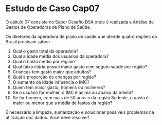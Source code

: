 # Estudo de Caso Cap07

O caítulo 07 consiste no Super Desafio DSA onde é realizada a Análise de Gastos de Operadoras de Plano de Saúde.

Os diretores da operadora de plano de saúde que atende quatro regiões do Brasil precisam saber:

01) Qual o gasto total da operadora?
02) Qual a idade média dos usuários da operadora?
03) Qual o hasto médio por região?
04) Qual faixa etária possui maior gasto com seguro saúde por região?
05) Crianças tem gasto maior que adultos?
06) Qual a proporção de crianças por região?
07) O aumento da idade influencia o IMC?
08) Quem tem maior gasto, homens ou mulheres?
09) Se o usuário for mulher, o ÍMC é acima ou abaixo da média?
10) Se for homem, com mais de 50 anos e da região Sudeste, o gasto é maior ou menor que a média de fastos da região?

É necessário a limpeza, sumarização e solucionar possíveis problemas na utilização dos dados. Você deve resolver!
